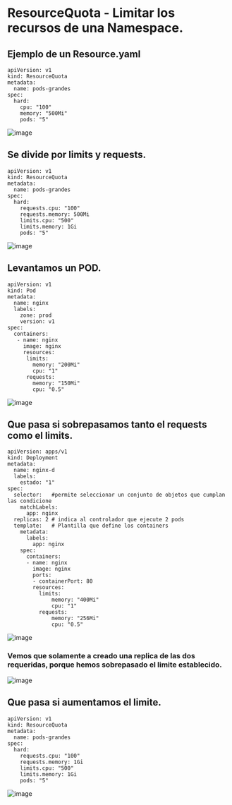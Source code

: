 # ResourceQuota - Limitar los recursos de una Namespace.
## Ejemplo de un Resource.yaml
```
apiVersion: v1
kind: ResourceQuota
metadata:
  name: pods-grandes
spec:
  hard:
    cpu: "100"
    memory: "500Mi"
    pods: "5"
```
![image](https://github.com/user-attachments/assets/ab9bbef2-f48b-4777-b249-8c0703cdcda6)

## Se divide por limits y requests.
```
apiVersion: v1
kind: ResourceQuota
metadata:
  name: pods-grandes
spec:
  hard:
    requests.cpu: "100"
    requests.memory: 500Mi
    limits.cpu: "500"
    limits.memory: 1Gi
    pods: "5"
```
![image](https://github.com/user-attachments/assets/0390e5e1-f752-474a-8282-e1bf0fafcaaf)

## Levantamos un POD.
```
apiVersion: v1
kind: Pod
metadata:
  name: nginx
  labels:
    zone: prod
    version: v1
spec:
  containers:
   - name: nginx   
     image: nginx
     resources:
      limits:
        memory: "200Mi"
        cpu: "1"
      requests:
        memory: "150Mi"
        cpu: "0.5"
```
![image](https://github.com/user-attachments/assets/49aa8c1c-1115-4380-816e-b98892d0f09b)

## Que pasa si sobrepasamos tanto el requests como el limits.
```
apiVersion: apps/v1
kind: Deployment
metadata:
  name: nginx-d
  labels:
    estado: "1"
spec:
  selector:   #permite seleccionar un conjunto de objetos que cumplan las condicione
    matchLabels:
      app: nginx
  replicas: 2 # indica al controlador que ejecute 2 pods
  template:   # Plantilla que define los containers
    metadata:
      labels:
        app: nginx
    spec:
      containers:
      - name: nginx
        image: nginx
        ports:
        - containerPort: 80
        resources:
          limits:
              memory: "400Mi"
              cpu: "1"
          requests:
              memory: "256Mi" 
              cpu: "0.5"

```
![image](https://github.com/user-attachments/assets/bd06a4f3-48af-4bb9-996c-0e89e688e51e)

### Vemos que solamente a creado una replica de las dos requeridas, porque hemos sobrepasado el limite establecido.
![image](https://github.com/user-attachments/assets/9ebede51-c075-4a85-aaa0-a3ca0dc1e699)

## Que pasa si aumentamos el limite.
```
apiVersion: v1
kind: ResourceQuota
metadata:
  name: pods-grandes
spec:
  hard:
    requests.cpu: "100"
    requests.memory: 1Gi
    limits.cpu: "500"
    limits.memory: 1Gi
    pods: "5"
```
![image](https://github.com/user-attachments/assets/93abae4c-c228-4945-baee-e687c4368dec)
